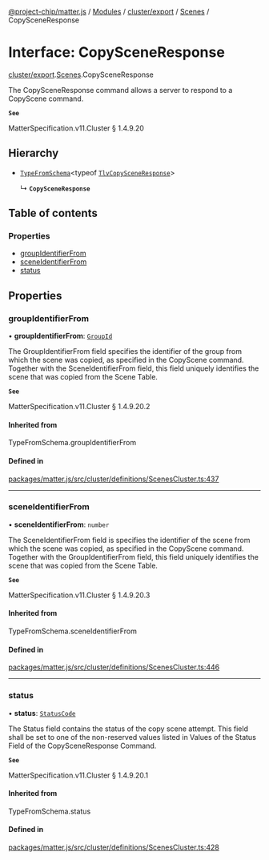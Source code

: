 [@project-chip/matter.js](../README.md) / [Modules](../modules.md) / [cluster/export](../modules/cluster_export.md) / [Scenes](../modules/cluster_export.Scenes.md) / CopySceneResponse

# Interface: CopySceneResponse

[cluster/export](../modules/cluster_export.md).[Scenes](../modules/cluster_export.Scenes.md).CopySceneResponse

The CopySceneResponse command allows a server to respond to a CopyScene command.

**`See`**

MatterSpecification.v11.Cluster § 1.4.9.20

## Hierarchy

- [`TypeFromSchema`](../modules/tlv_export.md#typefromschema)\<typeof [`TlvCopySceneResponse`](../modules/cluster_export.Scenes.md#tlvcopysceneresponse)\>

  ↳ **`CopySceneResponse`**

## Table of contents

### Properties

- [groupIdentifierFrom](cluster_export.Scenes.CopySceneResponse.md#groupidentifierfrom)
- [sceneIdentifierFrom](cluster_export.Scenes.CopySceneResponse.md#sceneidentifierfrom)
- [status](cluster_export.Scenes.CopySceneResponse.md#status)

## Properties

### groupIdentifierFrom

• **groupIdentifierFrom**: [`GroupId`](../modules/datatype_export.md#groupid)

The GroupIdentifierFrom field specifies the identifier of the group from which the scene was copied, as
specified in the CopyScene command. Together with the SceneIdentifierFrom field, this field uniquely
identifies the scene that was copied from the Scene Table.

**`See`**

MatterSpecification.v11.Cluster § 1.4.9.20.2

#### Inherited from

TypeFromSchema.groupIdentifierFrom

#### Defined in

[packages/matter.js/src/cluster/definitions/ScenesCluster.ts:437](https://github.com/project-chip/matter.js/blob/558e12c94a201592c28c7bc0743705360b3e5ca6/packages/matter.js/src/cluster/definitions/ScenesCluster.ts#L437)

___

### sceneIdentifierFrom

• **sceneIdentifierFrom**: `number`

The SceneIdentifierFrom field is specifies the identifier of the scene from which the scene was copied, as
specified in the CopyScene command. Together with the GroupIdentifierFrom field, this field uniquely
identifies the scene that was copied from the Scene Table.

**`See`**

MatterSpecification.v11.Cluster § 1.4.9.20.3

#### Inherited from

TypeFromSchema.sceneIdentifierFrom

#### Defined in

[packages/matter.js/src/cluster/definitions/ScenesCluster.ts:446](https://github.com/project-chip/matter.js/blob/558e12c94a201592c28c7bc0743705360b3e5ca6/packages/matter.js/src/cluster/definitions/ScenesCluster.ts#L446)

___

### status

• **status**: [`StatusCode`](../enums/protocol_interaction_export.StatusCode.md)

The Status field contains the status of the copy scene attempt. This field shall be set to one of the
non-reserved values listed in Values of the Status Field of the CopySceneResponse Command.

**`See`**

MatterSpecification.v11.Cluster § 1.4.9.20.1

#### Inherited from

TypeFromSchema.status

#### Defined in

[packages/matter.js/src/cluster/definitions/ScenesCluster.ts:428](https://github.com/project-chip/matter.js/blob/558e12c94a201592c28c7bc0743705360b3e5ca6/packages/matter.js/src/cluster/definitions/ScenesCluster.ts#L428)
